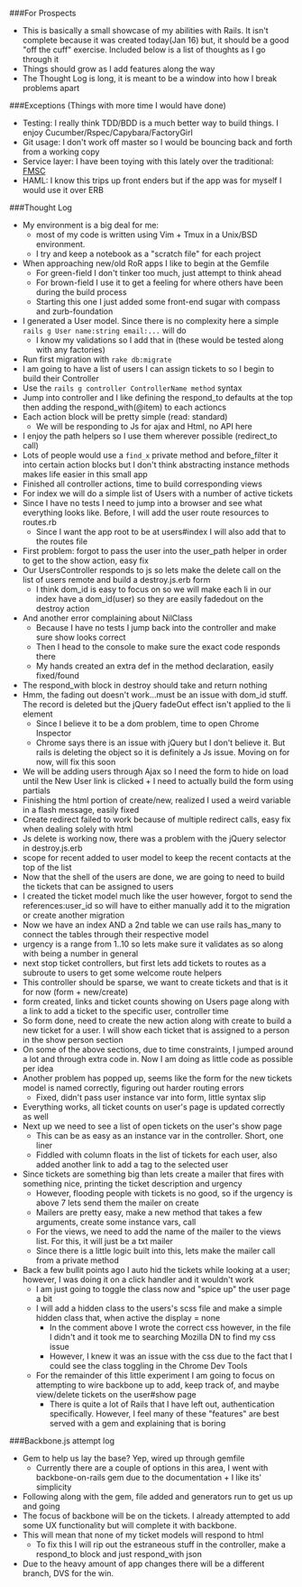 ###For Prospects

* This is basically a small showcase of my abilities with Rails. It isn't complete because it 
was created today(Jan 16) but, it should be a good "off the cuff" exercise. Included below is a list of thoughts as I go through it
* Things should grow as I add features along the way
* The Thought Log is long, it is meant to be a window into how I break problems apart

###Exceptions (Things with more time I would have done)

* Testing: I really think TDD/BDD is a much better way to build things. I enjoy Cucumber/Rspec/Capybara/FactoryGirl
* Git usage: I don't work off master so I would be bouncing back and forth from a working copy
* Service layer: I have been toying with this lately over the traditional: [FMSC][1]
* HAML: I know this trips up front enders but if the app was for myself I would use it over ERB

###Thought Log

* My environment is a big deal for me:
	* most of my code is written using Vim + Tmux in a Unix/BSD environment.	
	* I try and keep a notebook as a "scratch file" for each project
* When approaching new/old RoR apps I like to begin at the Gemfile
	* For green-field I don't tinker too much, just attempt to think ahead
	* For brown-field I use it to get a feeling for where others have been during the build process
	* Starting this one I just added some front-end sugar with compass and zurb-foundation
* I generated a User model. Since there is no complexity here a simple `rails g User name:string email:...` will do
	* I know my validations so I add that in (these would be tested along with any factories)
* Run first migration with `rake db:migrate`
* I am going to have a list of users I can assign tickets to so I begin to build their Controller
* Use the `rails g controller ControllerName method` syntax
* Jump into controller and I like defining the respond_to defaults at the top then adding the respond_with(@item) to each actioncs
* Each action block will be pretty simple (read: standard)
	* We will be responding to Js for ajax and Html, no API here
* I enjoy the path helpers so I use them wherever possible (redirect_to call)
* Lots of people would use a `find_x` private method and before_filter it into certain action blocks but I don't think abstracting instance methods makes life easier in this small app
* Finished all controller actions, time to build corresponding views
* For index we will do a simple list of Users with a number of active tickets
* Since I have no tests I need to jump into a browser and see what everything looks like. Before, I will add the user route resources to routes.rb
	* Since I want the app root to be at users#index I will also add that to the routes file
* First problem: forgot to pass the user into the user_path helper in order to get to the show action, easy fix
* Our UsersController responds to js so lets make the delete call on the list of users remote and build a destroy.js.erb form
	* I think dom_id is easy to focus on so we will make each li in our index have a dom_id(user) so they are easily fadedout on the destroy action
* And another error complaining about NilClass
	* Because I have no tests I jump back into the controller and make sure show looks correct
	* Then I head to the console to make sure the exact code responds there
	* My hands created an extra def in the method declaration, easily fixed/found
* The respond_with block in destroy should take and return nothing
* Hmm, the fading out doesn't work...must be an issue with dom_id stuff. The record is deleted but the jQuery fadeOut effect isn't applied to the li element
	* Since I believe it to be a dom problem, time to open Chrome Inspector
	* Chrome says there is an issue with jQuery but I don't believe it. But rails is deleting the object so it is definitely a Js issue. Moving on for now, will fix this soon
* We will be adding users through Ajax so I need the form to hide on load until the New User link is clicked + I need to actually build the form using partials
* Finishing the html portion of create/new, realized I used a weird variable in a flash message, easily fixed
* Create redirect failed to work because of multiple redirect calls, easy fix when dealing solely with html
* Js delete is working now, there was a problem with the jQuery selector in destroy.js.erb
* scope for recent added to user model to keep the recent contacts at the top of the list
* Now that the shell of the users are done, we are going to need to build the tickets that can be assigned to users
* I created the ticket model much like the user however, forgot to send the references:user_id so will have to either manually add it to the migration or create another migration 
* Now we have an index AND a 2nd table we can use rails has_many to connect the tables through their respective model
* urgency is a range from 1..10 so lets make sure it validates as so along with being a number in general
* next stop ticket controllers, but first lets add tickets to routes as a subroute to users to get some welcome route helpers
* This controller should be sparse, we want to create tickets and that is it for now (form + new/create)
* form created, links and ticket counts showing on Users page along with a link to add a ticket to the specific user, controller time
* So form done, need to create the new action along with create to build a new ticket for a user. I will show each ticket that is assigned to a person in the show person section
* On some of the above sections, due to time constraints, I jumped around a lot and through extra code in. Now I am doing as little code as possible per idea
* Another problem has popped up, seems like the form for the new tickets model is named correctly, figuring out harder routing errors
	* Fixed, didn't pass user instance var into form, little syntax slip
* Everything works, all ticket counts on user's page is updated correctly as well
* Next up we need to see a list of open tickets on the user's show page
	* This can be as easy as an instance var in the controller. Short, one liner
	* Fiddled with column floats in the list of tickets for each user, also added another link to add a tag to the selected user
* Since tickets are something big than lets create a mailer that fires with something nice, printing the ticket description and urgency
	* However, flooding people with tickets is no good, so if the urgency is above 7 lets send them the mailer on create
	* Mailers are pretty easy, make a new method that takes a few arguments, create some instance vars, call
	* For the views, we need to add the name of the mailer to the views list. For this, it will just be a txt mailer
	* Since there is a little logic built into this, lets make the mailer call from a private method
* Back a few bullit points ago I auto hid the tickets while looking at a user; however, I was doing it on a click handler and it wouldn't work
	* I am just going to toggle the class now and "spice up" the user page a bit
	* I will add a hidden class to the users's scss file and make a simple hidden class that, when active the display = none
		* In the comment above I wrote the correct css however, in the file I didn't and it took me to searching Mozilla DN to find my css issue
		* However, I knew it was an issue with the css due to the fact that I could see the class toggling in the Chrome Dev Tools
	* For the remainder of this little experiment I am going to focus on attempting to wire backbone up to add, keep track of, and maybe view/delete tickets on the user#show page
		* There is quite a lot of Rails that I have left out, authentication specifically. However, I feel many of these "features" are best served with a gem and explaining that is boring

###Backbone.js attempt log

* Gem to help us lay the base? Yep, wired up through gemfile
	* Currently there are a couple of options in this area, I went with backbone-on-rails gem due to the documentation + I like its' simplicity
* Following along with the gem, file added and generators run to get us up and going
* The focus of backbone will be on the tickets. I already attempted to add some UX functionality but will complete it with backbone.
* This will mean that none of my ticket models will respond to html
	* To fix this I will rip out the estraneous stuff in the controller, make a respond_to block and just respond_with json
* Due to the heavy amount of app changes there will be a different branch, DVS for the win.

[1]: http://blog.devinterface.com/2010/06/rails-best-practices-1-fat-model-skinny-controller/
